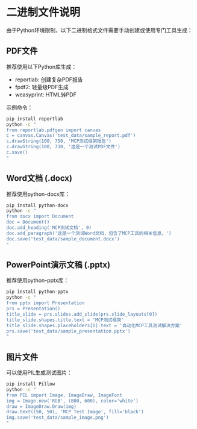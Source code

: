 # 二进制文件说明

由于Python环境限制，以下二进制格式文件需要手动创建或使用专门工具生成：

## PDF文件
推荐使用以下Python库生成：
- reportlab: 创建复杂PDF报告
- fpdf2: 轻量级PDF生成
- weasyprint: HTML转PDF

示例命令：
```bash
pip install reportlab
python -c "
from reportlab.pdfgen import canvas
c = canvas.Canvas('test_data/sample_report.pdf')
c.drawString(100, 750, 'MCP测试框架报告')
c.drawString(100, 730, '这是一个测试PDF文件')
c.save()
"
```

## Word文档 (.docx)
推荐使用python-docx库：
```bash
pip install python-docx
python -c "
from docx import Document
doc = Document()
doc.add_heading('MCP测试文档', 0)
doc.add_paragraph('这是一个测试Word文档，包含了MCP工具的相关信息。')
doc.save('test_data/sample_document.docx')
"
```

## PowerPoint演示文稿 (.pptx)
推荐使用python-pptx库：
```bash
pip install python-pptx
python -c "
from pptx import Presentation
prs = Presentation()
title_slide = prs.slides.add_slide(prs.slide_layouts[0])
title_slide.shapes.title.text = 'MCP测试框架'
title_slide.shapes.placeholders[1].text = '自动化MCP工具测试解决方案'
prs.save('test_data/sample_presentation.pptx')
"
```

## 图片文件
可以使用PIL生成测试图片：
```bash
pip install Pillow
python -c "
from PIL import Image, ImageDraw, ImageFont
img = Image.new('RGB', (800, 600), color='white')
draw = ImageDraw.Draw(img)
draw.text((50, 50), 'MCP Test Image', fill='black')
img.save('test_data/sample_image.png')
"
```
